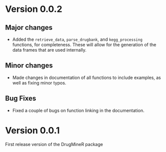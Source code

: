 # Version 0.0.2
## Major changes
  - Added the `retrieve_data`, `parse_drugbank`, and `kegg_processing` functions, for completeness. These will allow for the generation of the data frames that are used internally.

## Minor changes
  - Made changes in documentation of all functions to include examples, as well as fixing minor typos.


## Bug Fixes
  - Fixed a couple of bugs on function linking in the documentation.

# Version 0.0.1
First release version of the DrugMineR package